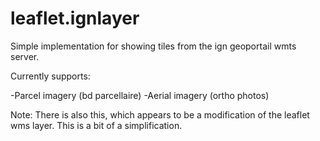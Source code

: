 leaflet.ignlayer
================

Simple implementation for showing tiles from the ign geoportail wmts server.

Currently supports:

-Parcel imagery (bd parcellaire)
-Aerial imagery (ortho photos)

Note: There is also this, which appears to be a modification of the leaflet wms layer.
This is a bit of a simplification.
